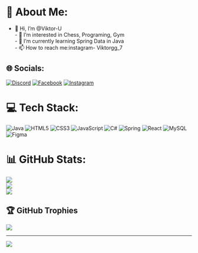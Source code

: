 # 💫 About Me:
- 👋 Hi, I’m @Viktor-U<br>- 👀 I’m interested in Chess, Programing, Gym<br>- 🌱 I’m currently learning Spring Data in Java <br>- 📫 How to reach me:instagram- Viktorgg_7


## 🌐 Socials:
[![Discord](https://img.shields.io/badge/Discord-%237289DA.svg?logo=discord&logoColor=white)](https://discord.gg/palexgg) [![Facebook](https://img.shields.io/badge/Facebook-%231877F2.svg?logo=Facebook&logoColor=white)](https://facebook.com/Виктор_Узунов) [![Instagram](https://img.shields.io/badge/Instagram-%23E4405F.svg?logo=Instagram&logoColor=white)](https://instagram.com/viktorgg_7) 

# 💻 Tech Stack:
![Java](https://img.shields.io/badge/java-%23ED8B00.svg?style=for-the-badge&logo=openjdk&logoColor=white) ![HTML5](https://img.shields.io/badge/html5-%23E34F26.svg?style=for-the-badge&logo=html5&logoColor=white) ![CSS3](https://img.shields.io/badge/css3-%231572B6.svg?style=for-the-badge&logo=css3&logoColor=white) ![JavaScript](https://img.shields.io/badge/javascript-%23323330.svg?style=for-the-badge&logo=javascript&logoColor=%23F7DF1E) ![C#](https://img.shields.io/badge/c%23-%23239120.svg?style=for-the-badge&logo=csharp&logoColor=white) ![Spring](https://img.shields.io/badge/spring-%236DB33F.svg?style=for-the-badge&logo=spring&logoColor=white) ![React](https://img.shields.io/badge/react-%2320232a.svg?style=for-the-badge&logo=react&logoColor=%2361DAFB) ![MySQL](https://img.shields.io/badge/mysql-4479A1.svg?style=for-the-badge&logo=mysql&logoColor=white) ![Figma](https://img.shields.io/badge/figma-%23F24E1E.svg?style=for-the-badge&logo=figma&logoColor=white)
# 📊 GitHub Stats:
![](https://github-readme-stats.vercel.app/api?username=Viktor-U&theme=blueberry&hide_border=false&include_all_commits=true&count_private=true)<br/>
![](https://github-readme-streak-stats.herokuapp.com/?user=Viktor-U&theme=blueberry&hide_border=false)<br/>
![](https://github-readme-stats.vercel.app/api/top-langs/?username=Viktor-U&theme=blueberry&hide_border=false&include_all_commits=true&count_private=true&layout=compact)

## 🏆 GitHub Trophies
![](https://github-profile-trophy.vercel.app/?username=Viktor-U&theme=radical&no-frame=false&no-bg=true&margin-w=4)

---
[![](https://visitcount.itsvg.in/api?id=Viktor-U&icon=0&color=0)](https://visitcount.itsvg.in)

<!-- Proudly created with GPRM ( https://gprm.itsvg.in ) -->
